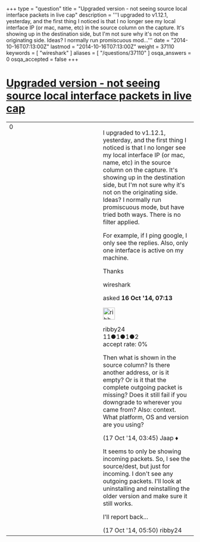 +++
type = "question"
title = "Upgraded version - not seeing source local interface packets in live cap"
description = '''I upgraded to v1.12.1, yesterday, and the first thing I noticed is that I no longer see my local interface IP (or mac, name, etc) in the source column on the capture. It&#x27;s showing up in the destination side, but I&#x27;m not sure why it&#x27;s not on the originating side. Ideas? I normally run promiscuous mod...'''
date = "2014-10-16T07:13:00Z"
lastmod = "2014-10-16T07:13:00Z"
weight = 37110
keywords = [ "wireshark" ]
aliases = [ "/questions/37110" ]
osqa_answers = 0
osqa_accepted = false
+++

<div class="headNormal">

# [Upgraded version - not seeing source local interface packets in live cap](/questions/37110/upgraded-version-not-seeing-source-local-interface-packets-in-live-cap)

</div>

<div id="main-body">

<div id="askform">

<table id="question-table" style="width:100%;"><colgroup><col style="width: 50%" /><col style="width: 50%" /></colgroup><tbody><tr class="odd"><td style="width: 30px; vertical-align: top"><div class="vote-buttons"><div id="post-37110-score" class="post-score" title="current number of votes">0</div><div id="favorite-count" class="favorite-count"></div></div></td><td><div id="item-right"><div class="question-body"><p>I upgraded to v1.12.1, yesterday, and the first thing I noticed is that I no longer see my local interface IP (or mac, name, etc) in the source column on the capture. It's showing up in the destination side, but I'm not sure why it's not on the originating side. Ideas? I normally run promiscuous mode, but have tried both ways. There is no filter applied.</p><p>For example, if I ping google, I only see the replies. Also, only one interface is active on my machine.<br />
</p><p>Thanks</p></div><div id="question-tags" class="tags-container tags">wireshark</div><div id="question-controls" class="post-controls"></div><div class="post-update-info-container"><div class="post-update-info post-update-info-user"><p>asked <strong>16 Oct '14, 07:13</strong></p><img src="https://secure.gravatar.com/avatar/ffdeb6cfddd61b02a3e929a28aaffdcd?s=32&amp;d=identicon&amp;r=g" class="gravatar" width="32" height="32" alt="ribby24&#39;s gravatar image" /><p>ribby24<br />
<span class="score" title="11 reputation points">11</span><span title="1 badges"><span class="badge1">●</span><span class="badgecount">1</span></span><span title="1 badges"><span class="silver">●</span><span class="badgecount">1</span></span><span title="2 badges"><span class="bronze">●</span><span class="badgecount">2</span></span><br />
<span class="accept_rate" title="Rate of the user&#39;s accepted answers">accept rate:</span> <span title="ribby24 has no accepted answers">0%</span> </br></p></div></div><div id="comments-container-37110" class="comments-container"><span id="37127"></span><div id="comment-37127" class="comment"><div id="post-37127-score" class="comment-score"></div><div class="comment-text"><p>Then what is shown in the source column? Is there another address, or is it empty? Or is it that the complete outgoing packet is missing? Does it still fail if you downgrade to wherever you came from? Also: context. What platform, OS and version are you using?</p></div><div id="comment-37127-info" class="comment-info"><span class="comment-age">(17 Oct '14, 03:45)</span> Jaap ♦</div></div><span id="37131"></span><div id="comment-37131" class="comment"><div id="post-37131-score" class="comment-score"></div><div class="comment-text"><p>It seems to only be showing incoming packets. So, I see the source/dest, but just for incoming. I don't see any outgoing packets. I'll look at uninstalling and reinstalling the older version and make sure it still works.</p><p>I'll report back...</p></div><div id="comment-37131-info" class="comment-info"><span class="comment-age">(17 Oct '14, 05:50)</span> ribby24</div></div></div><div id="comment-tools-37110" class="comment-tools"></div><div class="clear"></div><div id="comment-37110-form-container" class="comment-form-container"></div><div class="clear"></div></div></td></tr></tbody></table>

</div>

</div>

